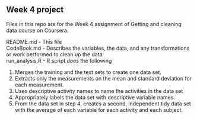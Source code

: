 ## Week 4 project

Files in this repo are for the Week 4 assignment of Getting and cleaning data course on Coursera.

README.md - This file  
CodeBook.md - Describes the variables, the data, and any transformations or work performed to clean up the data  
run_analysis.R - R script does the following  

1. Merges the training and the test sets to create one data set.
2. Extracts only the measurements on the mean and standard deviation for each measurement.
3. Uses descriptive activity names to name the activities in the data set
4. Appropriately labels the data set with descriptive variable names.
5. From the data set in step 4, creates a second, independent tidy data set with the average of each variable for each activity and each subject.

